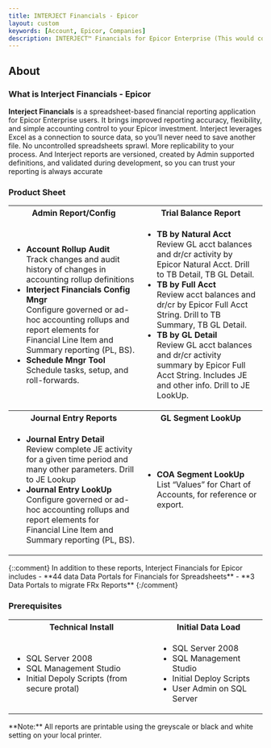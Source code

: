 ```yaml
---
title: INTERJECT Financials - Epicor
layout: custom
keywords: [Account, Epicor, Companies]
description: INTERJECT™ Financials for Epicor Enterprise (This would cover topics that are specific to integration with Epicor Enterprise, and would potentially be different for each ERP) 
---
```


## About

### What is Interject Financials - Epicor

**Interject Financials** is a spreadsheet-based financial reporting application for Epicor Enterprise users. It brings improved reporting accuracy, flexibility, and simple accounting control to your Epicor investment. Interject leverages Excel as a connection to source data, so you’ll never need to save another file. No uncontrolled spreadsheets sprawl. More replicability to your process. And Interject reports are versioned, created by Admin supported definitions, and validated during development, so you can trust your reporting is always accurate

### Product Sheet

<table>
    <tr>
        <th><span style="font-weight:bold">Admin Report/Config</span></th>
        <th><span style="font-weight:bold">Trial Balance Report</span></th>
    </tr>
        <tr>
            <td>
                <ul>
                    <li><span style="font-weight:bold">Account Rollup Audit</span><br>Track changes and audit history of changes in accounting rollup definitions</li>
                    <li><span style="font-weight:bold">Interject Financials Config Mngr</span><br>Configure governed or ad-hoc accounting rollups and report elements for Financial Line Item and Summary reporting (PL, BS).</li>
                    <li><span style="font-weight:bold">Schedule Mngr Tool</span><br>Schedule tasks, setup, and roll-forwards.</li>
                </ul>    
            </td>
            <td>
                <ul>
                    <li><span style="font-weight:bold">TB by Natural Acct</span><br>Review GL acct balances and dr/cr activity by Epicor Natural Acct. Drill to TB Detail, TB GL Detail.</li>
                    <li><span style="font-weight:bold">TB by Full Acct</span><br>Review acct balances and dr/cr by Epicor Full Acct String. Drill to TB Summary, TB GL Detail.</li>
                    <li><span style="font-weight:bold">TB by GL Detail</span><br>Review GL acct balances and dr/cr activity summary by Epicor Full Acct String. Includes JE and other info. Drill to JE LookUp.</li>
                </ul>
            </td>
        </tr>
    <tr>
    <th><span style="font-weight:bold">Journal Entry Reports</span></th>
    <th><span style="font-weight:bold">GL Segment LookUp</span></th>
        </tr>
            <tr>
                <td>
                    <ul>
                        <li><span style="font-weight:bold">Journal Entry Detail</span><br>Review complete JE activity for a given time period and many other parameters. Drill to JE Lookup</li>
                        <li><span style="font-weight:bold">Journal Entry LookUp</span><br>Configure governed or ad-hoc accounting rollups and report elements for Financial Line Item and Summary reporting (PL, BS).</li>
                    </ul>    
                </td>
                <td>
                    <ul>
                        <li><span style="font-weight:bold">COA Segment LookUp</span><br>List “Values” for Chart of Accounts, for reference or export.</li>
                    </ul>
                </td>
            </tr>
</table>
{::comment}
In addition to these reports, Interject Financials for Epicor includes 
- **44 data Data Portals for Financials for Spreadsheets**
- **3 Data Portals to migrate FRx Reports**
{:/comment}

### Prerequisites

<table>
   <tr>
    <th><span style="font-weight:bold">Technical Install</span></th>
    <th><span style="font-weight:bold">Initial Data Load</span></th>
   </tr>
            <tr>
                <td>
                    <ul>
                        <li>SQL Server 2008</li>
                        <li>SQL Management Studio</li>
                        <li>Initial Depoly Scripts (from secure protal)</li>
                    </ul>    
                </td>
                <td>
                    <ul>
                        <li>SQL Server 2008</li>
                        <li>SQL Management Studio</li>
                        <li>Initial Deploy Scripts</li>
                        <li>User Admin on SQL Server</li>
                    </ul>
                </td>
            </tr>
</table>
**Note:** All reports are printable using the greyscale or black and white setting on your local printer.